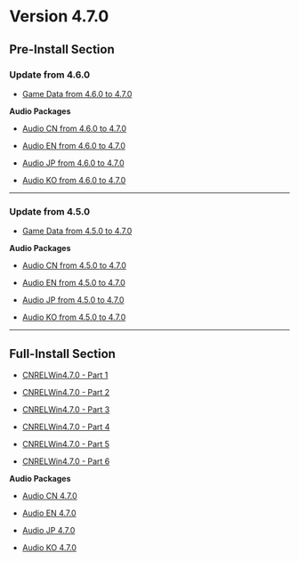 # Version 4.7.0

## Pre-Install Section

### Update from 4.6.0

- [Game Data from 4.6.0 to 4.7.0](https://autopatchcn.yuanshen.com/client_app/update/hk4e_cn/18/game_4.6.0_4.7.0_hdiff_xrMCwjTting6IubX.zip)

**Audio Packages**

- [Audio CN from 4.6.0 to 4.7.0](https://autopatchcn.yuanshen.com/client_app/update/hk4e_cn/18/zh-cn_4.6.0_4.7.0_hdiff_mRiPScjVzsZHlx1u.zip)

- [Audio EN from 4.6.0 to 4.7.0](https://autopatchcn.yuanshen.com/client_app/update/hk4e_cn/18/en-us_4.6.0_4.7.0_hdiff_PeQspaEOWljGHcbS.zipedk3.zip)

- [Audio JP from 4.6.0 to 4.7.0](https://autopatchcn.yuanshen.com/client_app/update/hk4e_cn/18/ja-jp_4.6.0_4.7.0_hdiff_rLT1nMcAam4wgqxe.zip)

- [Audio KO from 4.6.0 to 4.7.0](https://autopatchcn.yuanshen.com/client_app/update/hk4e_cn/18/ko-kr_4.6.0_4.7.0_hdiff_ck7wjJfSXVi1svAb.zip)

----

### Update from 4.5.0

- [Game Data from 4.5.0 to 4.7.0](https://autopatchcn.yuanshen.com/client_app/update/hk4e_cn/18/game_4.5.0_4.7.0_hdiff_Dgw4Eo0AxTXNq9Jk.zip)

**Audio Packages**

- [Audio CN from 4.5.0 to 4.7.0](https://autopatchcn.yuanshen.com/client_app/update/hk4e_cn/18/zh-cn_4.5.0_4.7.0_hdiff_X7w9BIauA5H6Zl1W.zip)

- [Audio EN from 4.5.0 to 4.7.0](https://autopatchcn.yuanshen.com/client_app/update/hk4e_cn/18/en-us_4.5.0_4.7.0_hdiff_7EqaT0G4svSW5Cci.zip)

- [Audio JP from 4.5.0 to 4.7.0](https://autopatchcn.yuanshen.com/client_app/update/hk4e_cn/18/ja-jp_4.5.0_4.7.0_hdiff_aITuEBRVUsNLedk3.zip)

- [Audio KO from 4.5.0 to 4.7.0](https://autopatchcn.yuanshen.com/client_app/update/hk4e_cn/18/ko-kr_4.5.0_4.7.0_hdiff_XY2sPVrw4WMJedkT.zip)

----

## Full-Install Section

- [CNRELWin4.7.0 - Part 1](https://autopatchcn.yuanshen.com/client_app/download/pc_zip/20240524181110_KeC850jf18J0oRII/YuanShen_4.7.0.zip.001)

- [CNRELWin4.7.0 - Part 2](https://autopatchcn.yuanshen.com/client_app/download/pc_zip/20240524181110_KeC850jf18J0oRII/YuanShen_4.7.0.zip.002)

- [CNRELWin4.7.0 - Part 3](https://autopatchcn.yuanshen.com/client_app/download/pc_zip/20240524181110_KeC850jf18J0oRII/YuanShen_4.7.0.zip.003)

- [CNRELWin4.7.0 - Part 4](https://autopatchcn.yuanshen.com/client_app/download/pc_zip/20240524181110_KeC850jf18J0oRII/YuanShen_4.7.0.zip.004)

- [CNRELWin4.7.0 - Part 5](https://autopatchcn.yuanshen.com/client_app/download/pc_zip/20240524181110_KeC850jf18J0oRII/YuanShen_4.7.0.zip.005)

- [CNRELWin4.7.0 - Part 6](https://autopatchcn.yuanshen.com/client_app/download/pc_zip/20240524181110_KeC850jf18J0oRII/YuanShen_4.7.0.zip.006)

**Audio Packages**

- [Audio CN 4.7.0](https://autopatchcn.yuanshen.com/client_app/download/pc_zip/20240524181110_KeC850jf18J0oRII/Audio_Chinese_4.7.0.zip)

- [Audio EN 4.7.0](https://autopatchcn.yuanshen.com/client_app/download/pc_zip/20240524181110_KeC850jf18J0oRII/Audio_English(US)_4.7.0.zip)

- [Audio JP 4.7.0](https://autopatchcn.yuanshen.com/client_app/download/pc_zip/20240524181110_KeC850jf18J0oRII/Audio_Japanese_4.7.0.zip)

- [Audio KO 4.7.0](https://autopatchcn.yuanshen.com/client_app/download/pc_zip/20240524181110_KeC850jf18J0oRII/Audio_Korean_4.7.0.zip)
